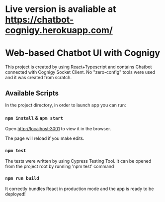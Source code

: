# Live version is avaliable at https://chatbot-cognigy.herokuapp.com/

# Web-based Chatbot UI with Cognigy

This project is created by using React+Typescript and contains Chatbot connected with Cognigy Socket Client. No "zero-config" tools were used and it was created from scratch. 

## Available Scripts

In the project directory, in order to launch app you can run:

### `npm install` & `npm start`

Open [http://localhost:3001](http://localhost:3001) to view it in the browser.

The page will reload if you make edits.

### `npm test`

The tests were written by using Cypress Testing Tool. It can be opened from the project root by running 'npm test' command

### `npm run build`
It correctly bundles React in production mode and the app is ready to be deployed!